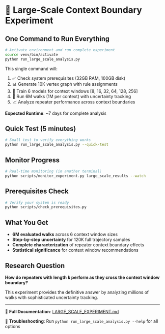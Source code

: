 # 🚀 Large-Scale Context Boundary Experiment

## One Command to Run Everything

```bash
# Activate environment and run complete experiment
source venv/bin/activate
python run_large_scale_analysis.py
```

This single command will:
1. ✅ Check system prerequisites (32GB RAM, 100GB disk)
2. 📊 Generate 10K vertex graph with rule assignments  
3. 🤖 Train 6 models for context windows [8, 16, 32, 64, 128, 256]
4. 🧪 Run 6M walks (1M per context) with uncertainty tracking
5. 📈 Analyze repeater performance across context boundaries

**Expected Runtime**: ~7 days for complete analysis

## Quick Test (5 minutes)

```bash
# Small test to verify everything works
python run_large_scale_analysis.py --quick-test
```

## Monitor Progress

```bash
# Real-time monitoring (in another terminal)
python scripts/monitor_experiment.py large_scale_results --watch
```

## Prerequisites Check

```bash
# Verify your system is ready
python scripts/check_prerequisites.py
```

## What You Get

- **6M evaluated walks** across 6 context window sizes
- **Step-by-step uncertainty** for 120K full trajectory samples  
- **Complete characterization** of repeater context boundary effects
- **Statistical significance** for context window recommendations

## Research Question

**How do repeaters with length k perform as they cross the context window boundary?**

This experiment provides the definitive answer by analyzing millions of walks with sophisticated uncertainty tracking.

---

📖 **Full Documentation**: [LARGE_SCALE_EXPERIMENT.md](LARGE_SCALE_EXPERIMENT.md)

🔧 **Troubleshooting**: Run `python run_large_scale_analysis.py --help` for all options